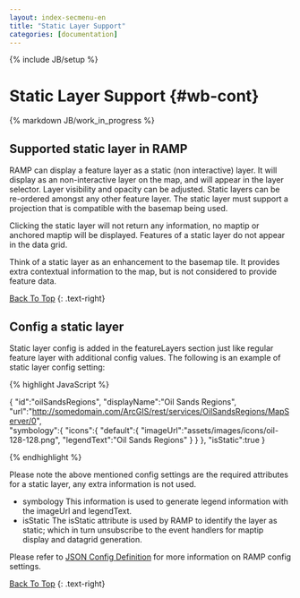```yaml
---
layout: index-secmenu-en
title: "Static Layer Support"
categories: [documentation]
---
```

{% include JB/setup %}

<a name="top" />

# Static Layer Support {#wb-cont}

{% markdown JB/work_in_progress %}

<div class="toc"></div>

## Supported static layer in RAMP

RAMP can display a feature layer as a static (non interactive) layer.  It will display as an non-interactive layer on the map, and will appear in the layer selector.  Layer visibility and opacity can be adjusted.  Static layers can be re-ordered amongst any other feature layer.  The static layer must support a projection that is compatible with the basemap being used.  

Clicking the static layer will not return any information, no maptip or anchored maptip will be displayed.  Features of a static layer do not appear in the data grid.

Think of a static layer as an enhancement to the basemap tile.  It provides extra contextual information to the map, but is not considered to provide feature data.

[Back To Top](#top)
{: .text-right}

## Config a static layer

Static layer config is added in the featureLayers section just like regular feature layer with additional config values.
The following is an example of static layer config setting:

{% highlight JavaScript %}
	
{
	"id":"oilSandsRegions",
	"displayName":"Oil Sands Regions",
	"url":"http://somedomain.com/ArcGIS/rest/services/OilSandsRegions/MapServer/0",		
	"symbology":{
		"icons":{
			"default":{
				"imageUrl":"assets/images/icons/oil-128-128.png",
				"legendText":"Oil Sands Regions"
			}
		}
	},
	"isStatic":true
}
	
{% endhighlight %}


Please note the above mentioned config settings are the required attributes for a static layer, any extra information is not used.

* symbology This information is used to generate legend information with the imageUrl and legendText.
* isStatic The isStatic attribute is used by RAMP to identify the layer as static; which in turn unsubscribe to the event handlers for maptip display and datagrid generation.

Please refer to [JSON Config Definition](json-config-en.html) for more information on RAMP config settings.

[Back To Top](#top)
{: .text-right}